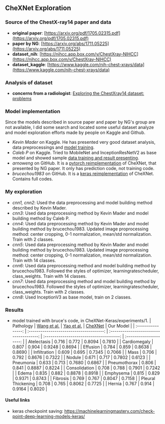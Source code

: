 ## CheXNet Exploration

### Source of the ChestX-ray14 paper and data
 - __original paper__: [https://arxiv.org/pdf/1705.02315.pdf](https://arxiv.org/pdf/1705.02315.pdf)
 - __paper by NG__: [https://arxiv.org/abs/1711.05225](https://arxiv.org/abs/1711.05225)
 - __dataset_nih__: [https://nihcc.app.box.com/v/ChestXray-NIHCC](https://nihcc.app.box.com/v/ChestXray-NIHCC)
 - __dataset_kaggle__: [https://www.kaggle.com/nih-chest-xrays/data](https://www.kaggle.com/nih-chest-xrays/data)


### Analysis of dataset
 - __concerns from a radiologist__: [Exploring the ChestXray14 dataset: problems](https://lukeoakdenrayner.wordpress.com/2017/12/18/the-chestxray14-dataset-problems/)

### Model implementation
Since the models described in source paper and paper by NG's group are not available, I did some search and located some useful dataset analyze and model exploration efforts made by people on Kaggle and Github.
 - _Kevin Mader_ on Kaggle. He has presented very good dataset analysis, data preprocessings and [model training](https://www.kaggle.com/kmader/cardiomegaly-pretrained-vgg16/notebook). 
 - _Caleb P_ on Kaggle. Tried to MobileNet and InceptionResNetV2 as base model and showed sample [data training and result presenting](https://www.kaggle.com/cpagel/adjust-simple-xray-cnn/notebook).
 - _arnoweng_ on GitHub. It is a [pytorch reimplementation](https://github.com/arnoweng/CheXNet) of CheXNet, that presented by NG paper. It only has prediction code, not training code.
 - _brucechou1983_ on GitHub. It is a [keras reimplementation](https://github.com/brucechou1983/CheXNet-Keras) of CheXNet. Contains full codes. 


### My exploration
 - _cnn1, cnn2_: Used the data preprocessing and model building method described by Kevin Mader.
 - _cnn3_: Used data preprocessing method by Kevin Mader and model building method by Caleb P.
 - _cnn4_: Used data preprocessing method by Kevin Mader and model building method by brucechou1983. Updated image proprocessing method: center cropping, 0-1 normalization, mean/std normalization. Train with 2 classes.
 - _cnn5_: Used data preprocessing method by Kevin Mader and model building method by brucechou1983. Updated image proprocessing method: center cropping, 0-1 normalization, mean/std normalization. Train with 14 classes.
 - _cnn6_: Used data preprocessing method and model building method by brucechou1983. Followed the styles of optimizer, learningratescheduler, class_weights. Train with 14 classes.
 - _cnn7_: Used data preprocessing method and model building method by brucechou1983. Followed the styles of optimizer, learningratescheduler, class_weights. Train with 2 classes.
 - _cnn8_: Used InceptionV3 as base model, train on 2 classes.

### Results
 - model trained with bruce's code, in CheXNet-Keras/experiments/1.
|     Pathology      | [Wang et al.](https://arxiv.org/abs/1705.02315) | [Yao et al.](https://arxiv.org/abs/1710.10501) | [CheXNet](https://arxiv.org/abs/1711.05225) | Our Model |
| :----------------: | :--------------------------------------: | :--------------------------------------: | :--------------------------------------: | :---------------------: |
|    Atelectasis     |                  0.716                   |                  0.772                   |                  0.8094                  |         0.7810          |
|    Cardiomegaly    |                  0.807                   |                  0.904                   |                  0.9248                  |         0.8694          |
|      Effusion      |                  0.784                   |                  0.859                   |                  0.8638                  |         0.8690          |
|    Infiltration    |                  0.609                   |                  0.695                   |                  0.7345                  |         0.7066          |
|        Mass        |                  0.706                   |                  0.792                   |                  0.8676                  |         0.7322          |
|       Nodule       |                  0.671                   |                  0.717                   |                  0.7802                  |         0.6123          |
|     Pneumonia      |                  0.633                   |                  0.713                   |                  0.7680                  |         0.6867          |
|    Pneumothorax    |                  0.806                   |                  0.841                   |                  0.8887                  |         0.8224          |
|   Consolidation    |                  0.708                   |                  0.788                   |                  0.7901                  |         0.7242          |
|       Edema        |                  0.835                   |                  0.882                   |                  0.8878                  |         0.8918          |
|     Emphysema      |                  0.815                   |                  0.829                   |                  0.9371                  |         0.8743          |
|      Fibrosis      |                  0.769                   |                  0.767                   |                  0.8047                  |         0.7158          |
| Pleural Thickening |                  0.708                   |                  0.765                   |                  0.8062                  |         0.7725          |
|       Hernia       |                  0.767                   |                  0.914                   |                  0.9164                  |         0.8020          |


#### Useful links
 - keras checkpoint saving: https://machinelearningmastery.com/check-point-deep-learning-models-keras/